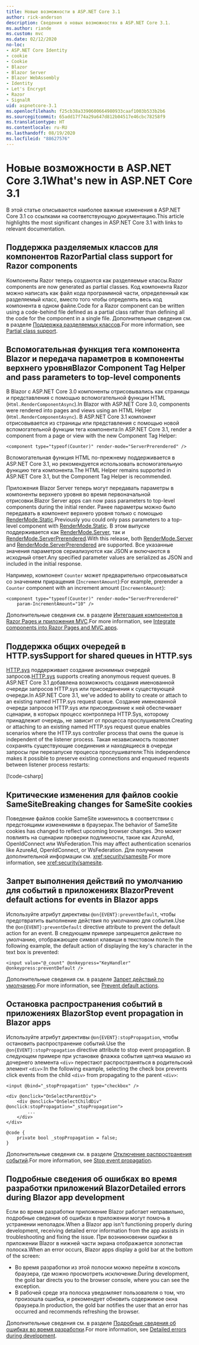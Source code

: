 ```yaml
---
title: Новые возможности в ASP.NET Core 3.1
author: rick-anderson
description: Сведения о новых возможностях в ASP.NET Core 3.1.
ms.author: riande
ms.custom: mvc
ms.date: 02/12/2020
no-loc:
- ASP.NET Core Identity
- cookie
- Cookie
- Blazor
- Blazor Server
- Blazor WebAssembly
- Identity
- Let's Encrypt
- Razor
- SignalR
uid: aspnetcore-3.1
ms.openlocfilehash: f25cb38a3390600664980933caaf1003b533b2b6
ms.sourcegitcommit: 65add17f74a29a647d812b04517e46cbc78258f9
ms.translationtype: HT
ms.contentlocale: ru-RU
ms.lasthandoff: 08/19/2020
ms.locfileid: "88627576"
---
```

# <a name="whats-new-in-aspnet-core-31"></a><span data-ttu-id="c1e02-103">Новые возможности в ASP.NET Core 3.1</span><span class="sxs-lookup"><span data-stu-id="c1e02-103">What's new in ASP.NET Core 3.1</span></span>

<span data-ttu-id="c1e02-104">В этой статье описываются наиболее важные изменения в ASP.NET Core 3.1 со ссылками на соответствующую документацию.</span><span class="sxs-lookup"><span data-stu-id="c1e02-104">This article highlights the most significant changes in ASP.NET Core 3.1 with links to relevant documentation.</span></span>

## <a name="partial-class-support-for-no-locrazor-components"></a><span data-ttu-id="c1e02-105">Поддержка разделяемых классов для компонентов Razor</span><span class="sxs-lookup"><span data-stu-id="c1e02-105">Partial class support for Razor components</span></span>

<span data-ttu-id="c1e02-106">Компоненты Razor теперь создаются как разделяемые классы.</span><span class="sxs-lookup"><span data-stu-id="c1e02-106">Razor components are now generated as partial classes.</span></span> <span data-ttu-id="c1e02-107">Код компонента Razor можно написать как файл кода программной части, определенный как разделяемый класс, вместо того чтобы определять весь код компонента в одном файле.</span><span class="sxs-lookup"><span data-stu-id="c1e02-107">Code for a Razor component can be written using a code-behind file defined as a partial class rather than defining all the code for the component in a single file.</span></span> <span data-ttu-id="c1e02-108">Дополнительные сведения см. в разделе [Поддержка разделяемых классов](xref:blazor/components/index#partial-class-support).</span><span class="sxs-lookup"><span data-stu-id="c1e02-108">For more information, see [Partial class support](xref:blazor/components/index#partial-class-support).</span></span>

## <a name="no-locblazor-component-tag-helper-and-pass-parameters-to-top-level-components"></a><span data-ttu-id="c1e02-109">Вспомогательная функция тега компонента Blazor и передача параметров в компоненты верхнего уровня</span><span class="sxs-lookup"><span data-stu-id="c1e02-109">Blazor Component Tag Helper and pass parameters to top-level components</span></span>

<span data-ttu-id="c1e02-110">В Blazor с ASP.NET Core 3.0 компоненты отрисовывались как страницы и представления с помощью вспомогательной функции HTML (`Html.RenderComponentAsync`).</span><span class="sxs-lookup"><span data-stu-id="c1e02-110">In Blazor with ASP.NET Core 3.0, components were rendered into pages and views using an HTML Helper (`Html.RenderComponentAsync`).</span></span> <span data-ttu-id="c1e02-111">В ASP.NET Core 3.1 компонент отрисовывается из страницы или представления с помощью новой вспомогательной функции тега компонента:</span><span class="sxs-lookup"><span data-stu-id="c1e02-111">In ASP.NET Core 3.1, render a component from a page or view with the new Component Tag Helper:</span></span>

```cshtml
<component type="typeof(Counter)" render-mode="ServerPrerendered" />
```

<span data-ttu-id="c1e02-112">Вспомогательная функция HTML по-прежнему поддерживается в ASP.NET Core 3.1, но рекомендуется использовать вспомогательную функцию тега компонента.</span><span class="sxs-lookup"><span data-stu-id="c1e02-112">The HTML Helper remains supported in ASP.NET Core 3.1, but the Component Tag Helper is recommended.</span></span>

<span data-ttu-id="c1e02-113">Приложения Blazor Server теперь могут передавать параметры в компоненты верхнего уровня во время первоначальной отрисовки.</span><span class="sxs-lookup"><span data-stu-id="c1e02-113">Blazor Server apps can now pass parameters to top-level components during the initial render.</span></span> <span data-ttu-id="c1e02-114">Ранее параметры можно было передавать в компонент верхнего уровня только с помощью [RenderMode.Static](xref:Microsoft.AspNetCore.Mvc.Rendering.RenderMode.Static).</span><span class="sxs-lookup"><span data-stu-id="c1e02-114">Previously you could only pass parameters to a top-level component with [RenderMode.Static](xref:Microsoft.AspNetCore.Mvc.Rendering.RenderMode.Static).</span></span> <span data-ttu-id="c1e02-115">В этом выпуске поддерживается как [RenderMode.Server](xref:Microsoft.AspNetCore.Mvc.Rendering.RenderMode.Server), так и [RenderMode.ServerPrerendered](xref:Microsoft.AspNetCore.Mvc.Rendering.RenderMode.ServerPrerendered).</span><span class="sxs-lookup"><span data-stu-id="c1e02-115">With this release, both [RenderMode.Server](xref:Microsoft.AspNetCore.Mvc.Rendering.RenderMode.Server) and [RenderMode.ServerPrerendered](xref:Microsoft.AspNetCore.Mvc.Rendering.RenderMode.ServerPrerendered) are supported.</span></span> <span data-ttu-id="c1e02-116">Все указанные значения параметров сериализуются как JSON и включаются в исходный ответ.</span><span class="sxs-lookup"><span data-stu-id="c1e02-116">Any specified parameter values are serialized as JSON and included in the initial response.</span></span>

<span data-ttu-id="c1e02-117">Например, компонент `Counter` может предварительно отрисовываться со значением приращения (`IncrementAmount`):</span><span class="sxs-lookup"><span data-stu-id="c1e02-117">For example, prerender a `Counter` component with an increment amount (`IncrementAmount`):</span></span>

```cshtml
<component type="typeof(Counter)" render-mode="ServerPrerendered" 
    param-IncrementAmount="10" />
```

<span data-ttu-id="c1e02-118">Дополнительные сведения см. в разделе [Интеграция компонентов в Razor Pages и приложения MVC](xref:blazor/components/integrate-components-into-razor-pages-and-mvc-apps).</span><span class="sxs-lookup"><span data-stu-id="c1e02-118">For more information, see [Integrate components into Razor Pages and MVC apps](xref:blazor/components/integrate-components-into-razor-pages-and-mvc-apps).</span></span>

## <a name="support-for-shared-queues-in-httpsys"></a><span data-ttu-id="c1e02-119">Поддержка общих очередей в HTTP.sys</span><span class="sxs-lookup"><span data-stu-id="c1e02-119">Support for shared queues in HTTP.sys</span></span>

<span data-ttu-id="c1e02-120">[HTTP.sys](xref:fundamentals/servers/httpsys) поддерживает создание анонимных очередей запросов.</span><span class="sxs-lookup"><span data-stu-id="c1e02-120">[HTTP.sys](xref:fundamentals/servers/httpsys) supports creating anonymous request queues.</span></span> <span data-ttu-id="c1e02-121">В ASP.NET Core 3.1 добавлена возможность создания именованной очереди запросов HTTP.sys или присоединения к существующей очереди.</span><span class="sxs-lookup"><span data-stu-id="c1e02-121">In ASP.NET Core 3.1, we've added to ability to create or attach to an existing named HTTP.sys request queue.</span></span> <span data-ttu-id="c1e02-122">Создание именованной очереди запросов HTTP.sys или присоединение к ней обеспечивает сценарии, в которых процесс контроллера HTTP.Sys, которому принадлежит очередь, не зависит от процесса прослушивателя.</span><span class="sxs-lookup"><span data-stu-id="c1e02-122">Creating or attaching to an existing named HTTP.sys request queue enables scenarios where the HTTP.sys controller process that owns the queue is independent of the listener process.</span></span> <span data-ttu-id="c1e02-123">Такая независимость позволяет сохранять существующие соединения и находящиеся в очереди запросы при перезапуске процесса прослушивателя:</span><span class="sxs-lookup"><span data-stu-id="c1e02-123">This independence makes it possible to preserve existing connections and enqueued requests between listener process restarts:</span></span>

[!code-csharp[](sample/Program.cs?name=snippet)]

## <a name="breaking-changes-for-samesite-no-loccookies"></a><span data-ttu-id="c1e02-124">Критические изменения для файлов cookie SameSite</span><span class="sxs-lookup"><span data-stu-id="c1e02-124">Breaking changes for SameSite cookies</span></span>

<span data-ttu-id="c1e02-125">Поведение файлов cookie SameSite изменилось в соответствии с предстоящими изменениями в браузерах.</span><span class="sxs-lookup"><span data-stu-id="c1e02-125">The behavior of SameSite cookies has changed to reflect upcoming browser changes.</span></span> <span data-ttu-id="c1e02-126">Это может повлиять на сценарии проверки подлинности, такие как AzureAd, OpenIdConnect или WsFederation.</span><span class="sxs-lookup"><span data-stu-id="c1e02-126">This may affect authentication scenarios like AzureAd, OpenIdConnect, or WsFederation.</span></span> <span data-ttu-id="c1e02-127">Для получения дополнительной информации см. <xref:security/samesite>.</span><span class="sxs-lookup"><span data-stu-id="c1e02-127">For more information, see <xref:security/samesite>.</span></span>

## <a name="prevent-default-actions-for-events-in-no-locblazor-apps"></a><span data-ttu-id="c1e02-128">Запрет выполнения действий по умолчанию для событий в приложениях Blazor</span><span class="sxs-lookup"><span data-stu-id="c1e02-128">Prevent default actions for events in Blazor apps</span></span>

<span data-ttu-id="c1e02-129">Используйте атрибут директивы `@on{EVENT}:preventDefault`, чтобы предотвратить выполнение действия по умолчанию для события.</span><span class="sxs-lookup"><span data-stu-id="c1e02-129">Use the `@on{EVENT}:preventDefault` directive attribute to prevent the default action for an event.</span></span> <span data-ttu-id="c1e02-130">В следующем примере запрещается действие по умолчанию, отображающее символ клавиши в текстовом поле:</span><span class="sxs-lookup"><span data-stu-id="c1e02-130">In the following example, the default action of displaying the key's character in the text box is prevented:</span></span>

```razor
<input value="@_count" @onkeypress="KeyHandler" @onkeypress:preventDefault />
```

<span data-ttu-id="c1e02-131">Дополнительные сведения см. в разделе [Запрет действий по умолчанию](xref:blazor/components/event-handling#prevent-default-actions).</span><span class="sxs-lookup"><span data-stu-id="c1e02-131">For more information, see [Prevent default actions](xref:blazor/components/event-handling#prevent-default-actions).</span></span>

## <a name="stop-event-propagation-in-no-locblazor-apps"></a><span data-ttu-id="c1e02-132">Остановка распространения событий в приложениях Blazor</span><span class="sxs-lookup"><span data-stu-id="c1e02-132">Stop event propagation in Blazor apps</span></span>

<span data-ttu-id="c1e02-133">Используйте атрибут директивы `@on{EVENT}:stopPropagation`, чтобы остановить распространение событий.</span><span class="sxs-lookup"><span data-stu-id="c1e02-133">Use the `@on{EVENT}:stopPropagation` directive attribute to stop event propagation.</span></span> <span data-ttu-id="c1e02-134">В следующем примере при установке флажка события щелчка мышью из дочернего элемента `<div>` перестают распространяться в родительский элемент `<div>`:</span><span class="sxs-lookup"><span data-stu-id="c1e02-134">In the following example, selecting the check box prevents click events from the child `<div>` from propagating to the parent `<div>`:</span></span>

```razor
<input @bind="_stopPropagation" type="checkbox" />

<div @onclick="OnSelectParentDiv">
    <div @onclick="OnSelectChildDiv" @onclick:stopPropagation="_stopPropagation">
        ...
    </div>
</div>

@code {
    private bool _stopPropagation = false;
}
```

<span data-ttu-id="c1e02-135">Дополнительные сведения см. в разделе [Отключение распространения событий](xref:blazor/components/event-handling#stop-event-propagation).</span><span class="sxs-lookup"><span data-stu-id="c1e02-135">For more information, see [Stop event propagation](xref:blazor/components/event-handling#stop-event-propagation).</span></span>

## <a name="detailed-errors-during-no-locblazor-app-development"></a><span data-ttu-id="c1e02-136">Подробные сведения об ошибках во время разработки приложений Blazor</span><span class="sxs-lookup"><span data-stu-id="c1e02-136">Detailed errors during Blazor app development</span></span>

<span data-ttu-id="c1e02-137">Если во время разработки приложение Blazor работает неправильно, подробные сведения об ошибках в приложении могут помочь в устранении неполадок.</span><span class="sxs-lookup"><span data-stu-id="c1e02-137">When a Blazor app isn't functioning properly during development, receiving detailed error information from the app assists in troubleshooting and fixing the issue.</span></span> <span data-ttu-id="c1e02-138">При возникновении ошибки в приложении Blazor в нижней части экрана отображается золотистая полоска.</span><span class="sxs-lookup"><span data-stu-id="c1e02-138">When an error occurs, Blazor apps display a gold bar at the bottom of the screen:</span></span>

* <span data-ttu-id="c1e02-139">Во время разработки из этой полоски можно перейти в консоль браузера, где можно просмотреть исключение.</span><span class="sxs-lookup"><span data-stu-id="c1e02-139">During development, the gold bar directs you to the browser console, where you can see the exception.</span></span>
* <span data-ttu-id="c1e02-140">В рабочей среде эта полоска уведомляет пользователя о том, что произошла ошибка, и рекомендует обновить содержимое окна браузера.</span><span class="sxs-lookup"><span data-stu-id="c1e02-140">In production, the gold bar notifies the user that an error has occurred and recommends refreshing the browser.</span></span>

<span data-ttu-id="c1e02-141">Дополнительные сведения см. в разделе [Подробные сведения об ошибках во время разработки](xref:blazor/fundamentals/handle-errors#detailed-errors-during-development).</span><span class="sxs-lookup"><span data-stu-id="c1e02-141">For more information, see [Detailed errors during development](xref:blazor/fundamentals/handle-errors#detailed-errors-during-development).</span></span>
